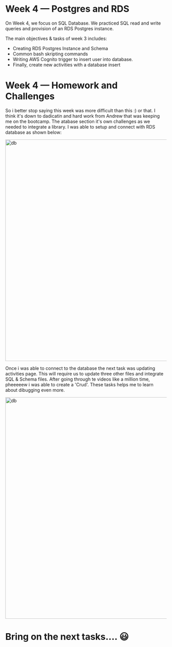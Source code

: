 # Week 4 — Postgres and RDS

On Week 4, we focus on SQL Database. We practiced SQL read and write queries and provision of an RDS Postgres instance.

The main objectives & tasks of week 3 includes:
- Creating RDS Postgres Instance and Schema
- Common bash skripting commands
- Writing AWS Cognito trigger to insert user into database.
- Finally, create new activities with a database insert

# Week 4 — Homework and Challenges
So i better stop saying this week was more difficult than this :) or that. I think it's down to dadicatin and hard work from Andrew that was keeping me on the bootcamp. The atabase section it's own challenges as we needed to integrate a library. I was able to setup and connect with RDS database as shown below:

 <img width="692" alt="db" src="https://user-images.githubusercontent.com/77783631/230791684-b7950cc6-e2e2-4d22-9cf4-75191b5e6f21.png">
 
 Once i was able to connect to the database the next task was updating activities page. This will require us to update three other files and integrate SQL & Schema files. After going through te videos like a million time, pheeeeew i was able to create a 'Crud'. These tasks helps me to learn about dibugging even more. 
 
  <img width="692" alt="db" src="https://user-images.githubusercontent.com/77783631/230791259-c25722f5-e8fa-4f12-9c0b-f2ba4247d11b.png">
  
  # Bring on the next tasks.... 	:smiley:
